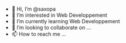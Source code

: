 - 👋 Hi, I’m @saxopa
- 👀 I’m interested in Web Developpement 
- 🌱 I’m currently learning Web Developpement
- 💞️ I’m looking to collaborate on ...
- 📫 How to reach me ...

<!---
saxopa/saxopa is a ✨ special ✨ repository because its `README.md` (this file) appears on your GitHub profile.
You can click the Preview link to take a look at your changes.
--->
